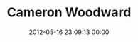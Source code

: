 ---
title: "Cameron Woodward"
date: 2012-05-16 23:09:13 00:00
permalink: /cameronwoodward
twitter: ""
likes: [90,91,92,93]
id: 87
gravatar: "http://www.gravatar.com/avatar/0052a04c9444ae4240a442798b3ee388"
---